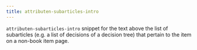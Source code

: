 ```yaml
---
title: attributen-subarticles-intro
---
```


`attributen-subarticles-intro` snippet for the text above the list of subarticles (e.g. a list of decisions of a decision tree) that pertain to the item on a non-book item page.
